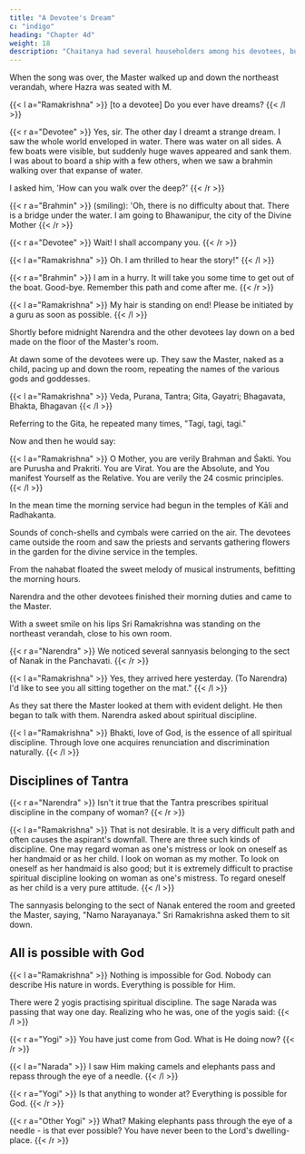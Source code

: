```yaml
---
title: "A Devotee's Dream"
c: "indigo"
heading: "Chapter 4d"
weight: 18
description: "Chaitanya had several householders among his devotees, but they were householders in name only"
---
```




When the song was over, the Master walked up and down the northeast verandah, where Hazra was seated with M. 

{{< l a="Ramakrishna" >}}
[to a devotee] Do you ever have dreams?
{{< /l >}}


{{< r a="Devotee" >}}
Yes, sir. The other day I dreamt a strange dream. I saw the whole world enveloped in water. There was water on all sides. A few boats were visible, but suddenly huge waves appeared and sank them. I was about to board a ship with a few others, when we saw a brahmin walking over that expanse of water. 

I asked him, 'How can you walk over the deep?' 
{{< /r >}}

{{< r a="Brahmin" >}}
(smiling): 'Oh, there is no difficulty about that. There is a bridge under the water. I am going to Bhawanipur, the city of the Divine Mother
{{< /r >}}

{{< r a="Devotee" >}}
Wait! I shall accompany you.
{{< /r >}}


{{< l a="Ramakrishna" >}}
Oh. I am thrilled to hear the story!"
{{< /l >}}


{{< r a="Brahmin" >}}
I am in a hurry. It will take you some time to get out of the boat. Good-bye. Remember this path and come after me.
{{< /r >}}

{{< l a="Ramakrishna" >}}
My hair is standing on end! Please be initiated by a guru as soon as possible.
{{< /l >}}


Shortly before midnight Narendra and the other devotees lay down on a bed made on the floor of the Master's room.

At dawn some of the devotees were up. They saw the Master, naked as a child, pacing up and down the room, repeating the names of the various gods and goddesses. 

<!-- His voice was sweet as nectar. Now he would look at the Ganges, now stop in front of the pictures hanging on the wall and bow down before them, chanting all the while the holy names in his sweet voice. He chanted:  -->

{{< l a="Ramakrishna" >}}
Veda, Purana, Tantra; Gita, Gayatri; Bhagavata, Bhakta, Bhagavan
{{< /l >}}


Referring to the Gita, he repeated many times, "Tagi, tagi, tagi."

Now and then he would say: 

{{< l a="Ramakrishna" >}}
O Mother, you are verily Brahman and Śakti. You are Purusha and Prakriti. You are Virat. You are the Absolute, and You manifest Yourself as the Relative. You are verily the 24 cosmic principles.
{{< /l >}}


In the mean time the morning service had begun in the temples of Kāli and Radhakanta.

Sounds of conch-shells and cymbals were carried on the air. The devotees came outside the room and saw the priests and servants gathering flowers in the garden for the divine service in the temples. 

From the nahabat floated the sweet melody of musical instruments, befitting the morning hours.

Narendra and the other devotees finished their morning duties and came to the Master.

With a sweet smile on his lips Sri Ramakrishna was standing on the northeast verandah, close to his own room.

{{< r a="Narendra" >}}
We noticed several sannyasis belonging to the sect of Nanak in the Panchavati.
{{< /r >}}


{{< l a="Ramakrishna" >}}
Yes, they arrived here yesterday. (To Narendra) I'd like to see you all sitting together on the mat."
{{< /l >}}


As they sat there the Master looked at them with evident delight. He then began to talk with them. Narendra asked about spiritual discipline. 

{{< l a="Ramakrishna" >}}
Bhakti, love of God, is the essence of all spiritual discipline. Through love one acquires renunciation and discrimination naturally.
{{< /l >}}


## Disciplines of Tantra

{{< r a="Narendra" >}}
Isn't it true that the Tantra prescribes spiritual discipline in the company of woman?
{{< /r >}}


{{< l a="Ramakrishna" >}}
That is not desirable. It is a very difficult path and often causes the aspirant's downfall. There are three such kinds of discipline. One may regard woman as one's mistress or look on oneself as her handmaid or as her child. I look on woman as my mother. To look on oneself as her handmaid is also good; but it is extremely difficult to practise spiritual discipline looking on woman as one's mistress. To regard oneself as her child is a very pure attitude.
{{< /l >}}


The sannyasis belonging to the sect of Nanak entered the room and greeted the Master, saying, "Namo Narayanaya." Sri Ramakrishna asked them to sit down.


## All is possible with God

{{< l a="Ramakrishna" >}}
Nothing is impossible for God. Nobody can describe His nature in words. Everything is possible for Him. 

There were 2 yogis practising spiritual discipline. The sage Narada was passing that way one day. Realizing who he was, one of the yogis said:
{{< /l >}}


{{< r a="Yogi" >}}
You have just come from God. What is He doing now?
{{< /r >}}

{{< l a="Narada" >}}
I saw Him making camels and elephants pass and repass through the eye of a needle.
{{< /l >}}

{{< r a="Yogi" >}}
Is that anything to wonder at? Everything is possible for God.
{{< /r >}}

{{< r a="Other Yogi" >}}
What? Making elephants pass through the eye of a needle - is that ever possible? You have never been to the Lord's dwelling-place.
{{< /r >}}


